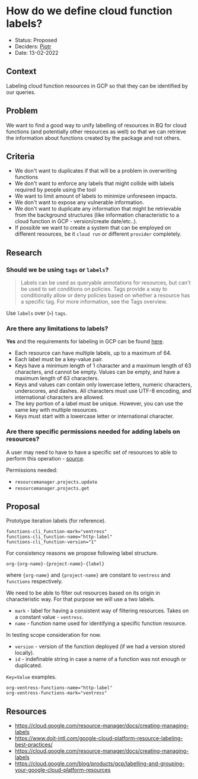 # How do we define cloud function labels?

* Status: Proposed
* Deciders: [Piotr] <!-- optional -->
* Date: 13-02-2022

## Context

Labeling cloud function resources in GCP so that they can be identified by our queries.

## Problem

We want to find a good way to unify labelling of resources in BQ for cloud functions (and potentially other resources as well) so that we can retrieve the information about functions created by the package and not others.

## Criteria

* We don't want to duplicates if that will be a problem in overwriting functions
* We don't want to enforce any labels that might collide with labels required by people using the tool
* We want to limit amount of labels to minimize unforeseen impacts.
* We don't want to expose any vulnerable information.
* We don't want to duplicate any information that might be retrievable from the background structures (like information characteristic to a cloud function in GCP - version/create date/etc..).
* If possible we want to create a system that can be employed on different resources, be it `cloud run` or different `provider` completely.

## Research

### Should we be using `tags` or `labels`?

> Labels can be used as queryable annotations for resources, but can't be used to set conditions on policies. Tags provide a way to conditionally allow or deny policies based on whether a resource has a specific tag. For more information, see the Tags overview.

Use `labels` over (`>`) `tags`.

### Are there any limitations to labels?

**Yes** and the requirements for labeling in GCP can be found [here](https://cloud.google.com/resource-manager/docs/creating-managing-labels#requirements).

* Each resource can have multiple labels, up to a maximum of 64.
* Each label must be a key-value pair.
* Keys have a minimum length of 1 character and a maximum length of 63 characters, and cannot be empty. Values can be empty, and have a maximum length of 63 characters.
* Keys and values can contain only lowercase letters, numeric characters, underscores, and dashes. All characters must use UTF-8 encoding, and international characters are allowed.
* The key portion of a label must be unique. However, you can use the same key with multiple resources.
* Keys must start with a lowercase letter or international character.

### Are there specific permissions needed for adding labels on resources?

A user may need to have to have a specific set of resources to able to perform this operation - [source](https://cloud.google.com/resource-manager/docs/creating-managing-labels#permissions).

Permissions needed:

* `resourcemanager.projects.update`
* `resourcemanager.projects.get`

## Proposal

Prototype iteration labels (for reference).

```text
functions-cli_function-mark="ventress"
functions-cli_function-name="http-label"
functions-cli_function-version="1"
```

For consistency reasons we propose following label structure.

```text
org-{org-name}-{project-name}-{label}
```

where `{org-name}` and `{project-name}` are constant to `ventress` and `functions` respectively.

We need to be able to filter out resources based on its origin in characteristic way.
For that purpose we will use a two labels.

* `mark` - label for having a consistent way of filtering resources. Takes on a constant value - `ventress`.
* `name` - function name used for identifying a specific function resource.

In testing scope consideration for now.

* `version` - version of the function deployed (if we had a version stored locally).
* `id` - indefinable string in case a name of a function was not enough or duplicated.

`Key=Value` examples.

```text
org-ventress-functions-name="http-label"
org-ventress-functions-mark="ventress"
```

## Resources

* https://cloud.google.com/resource-manager/docs/creating-managing-labels
* https://www.doit-intl.com/google-cloud-platform-resource-labeling-best-practices/
* https://cloud.google.com/resource-manager/docs/creating-managing-labels
* https://cloud.google.com/blog/products/gcp/labelling-and-grouping-your-google-cloud-platform-resources


<!-- Identifiers, in alphabetical order -->

[Piotr]: https://github.com/Katolus
